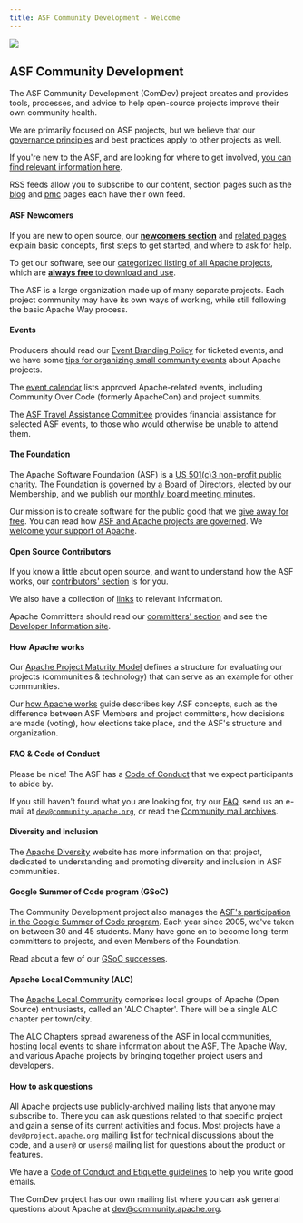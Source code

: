 ```yaml
---
title: ASF Community Development - Welcome
---
```


<link href="/_pagefind/pagefind-ui.css" rel="stylesheet">
<script src="/_pagefind/pagefind-ui.js" type="text/javascript"></script>
<div id="search"></div>
<script>
    window.addEventListener('DOMContentLoaded', (event) => {
        new PagefindUI({ element: "#search" });
    });
</script>

<div class="homepage-hero">
  <a target="_blank" href="https://www.apache.org/events/current-event.html">
    <img class="events-logo" src="https://www.apache.org/events/current-event-125x125.png"/>
  </a>


## ASF Community Development

The ASF Community Development (ComDev) project creates and provides tools,
processes, and advice to help open-source projects improve their own
community health.

We are primarily focused on ASF projects, but we believe that our
[governance principles](/tags/governance.html)
and best practices apply to other projects as well.

If you're new to the ASF, and are looking for where to get involved, [you can find relevant information here](/tags/newcomers.html).

RSS feeds allow you to subscribe to our content, section pages such as the [blog](/blog/) and [pmc](/pmc/) pages each have their own
feed.
</div>

<a name="Index-Startingpoints"></a>


<!-- Row 1 -->
<div class="row">
    <div class="col-md-4">

#### ASF Newcomers

If you are new to open source, our <a href="newcomers/index.html"><b>newcomers section</b></a>
and [related pages](/tags/newcomers.html)
explain basic concepts, first steps to get started, and where to ask for help.

To get our software, see our <a href="https://projects.apache.org/projects.html?category" target="_blank">categorized listing of all Apache projects</a>, which are <a href="https://www.apache.org/free/"><b>always free</b> to download and use</a>.

The ASF is a large organization made up of many separate projects. Each project community may have its own ways of working, while still following the basic Apache Way process.

  </div>
  <div class="col-md-4">

#### Events

Producers should read our <a href="https://www.apache.org/foundation/marks/events">Event Branding Policy</a> for ticketed events, and we have some <a href="events/small-events.html">tips for organizing small community events</a> about Apache projects.

The <a href="https://events.apache.org/event/calendar.html">event calendar</a> lists approved Apache-related events, including Community Over Code (formerly ApacheCon) and project summits.

The <a href="https://tac.apache.org/">ASF Travel Assistance Committee</a> provides financial assistance for selected ASF events, to those who would otherwise be unable to attend them.

  </div>
  <div class="col-md-4">

#### The Foundation

The Apache Software Foundation (ASF) is a <a href="https://www.apache.org/foundation/">US 501(c)3 non-profit public charity</a>. The Foundation is <a href="https://www.apache.org/foundation/governance/">governed by a Board of Directors</a>, elected by our Membership, and we publish our <a href="https://www.apache.org/foundation/board/calendar.html">monthly board meeting minutes</a>.

Our mission is to create software for the public good that we <a href="https://www.apache.org/free/">give away for free</a>. You can read how <a href="https://www.apache.org/foundation/governance/" target="_blank">ASF and Apache projects are governed</a>. We <a href="https://www.apache.org/foundation/contributing.html" target="_blank">welcome your support of Apache</a>.

  </div>
</div>

<!-- Row 2 -->
<div class="row">
  <div class="col-md-4">

#### Open Source Contributors

If you know a little about open source, and want to understand how the ASF works, our <a href="contributors/index.html">contributors' section</a> is for you.

We also have a collection of <a href="links.html">links</a> to relevant information.

Apache Committers should read our <a href="committers/index.html">committers' section</a> and see the <a href="https://www.apache.org/dev/">Developer Information site</a>.

  </div>
  <div class="col-md-4">

#### How Apache works

Our <a href="apache-way/apache-project-maturity-model.html">Apache Project Maturity Model</a> defines a structure for evaluating our projects (communities & technology) that can serve as an example for other communities.

Our <a href="https://www.apache.org/foundation/how-it-works.html" target="_blank">how Apache works</a> guide describes key ASF
concepts, such as the difference between ASF Members and project committers, how decisions are made (voting), how elections take place, 
and the ASF's structure and organization.

  </div>
  <div class="col-md-4">

#### FAQ & Code of Conduct

Please be nice! The ASF has a <a href="https://www.apache.org/foundation/policies/conduct">Code of Conduct</a> that we expect participants to abide by.

If you still haven't found what you are looking for, try our <a href="newbiefaq.html">FAQ</a>, send us an e-mail at <code>dev@community.apache.org</code>, or read the <a href="https://lists.apache.org/list.html?dev@community.apache.org:lte=3M:" target="_blank">Community mail archives</a>.

</div>

<!-- Row 3 -->
<div class="row">
  <div class="col-md-4">

#### Diversity and Inclusion

The <a href="http://diversity.apache.org/">Apache Diversity</a> website has more information
on that project, dedicated to understanding and promoting diversity and inclusion in ASF communities.

  </div>
  <div class="col-md-4">

#### Google Summer of Code program (GSoC)

The Community Development project also manages the <a href="/gsoc/">ASF's participation in the Google Summer of Code program</a>. Each year since 2005, we've taken on between 30 and 45 students. Many have gone on to become long-term committers to projects, and even Members of the Foundation.

Read about a few of our <a href="/gsoc/experiences.html">GSoC successes</a>. 

  </div>
  <div class="col-md-4">

#### Apache Local Community (ALC)

The <a href="https://s.apache.org/alc">Apache Local Community</a> comprises local groups of Apache (Open Source) enthusiasts, called an 'ALC Chapter'. There will be a single ALC chapter per town/city.

The ALC Chapters spread awareness of the ASF in local communities, hosting local events to share information about the ASF, The Apache Way, and various Apache projects by bringing together project users and developers.

  </div>
</div>

<div>

#### How to ask questions

All Apache projects use <a href="https://lists.apache.org/">publicly-archived mailing lists</a> that anyone may subscribe
to. There you can ask questions related to that specific project and gain a sense of its current activities and focus.  Most projects have a
<code>dev@project.apache.org</code> mailing list for technical discussions about the code, and a
<code>user@</code> or <code>users@</code> mailing list for questions about the product or features.

We have a <a href="/contributors/etiquette">Code of Conduct and Etiquette guidelines</a> to help you write good emails.

The ComDev project has our own mailing list where you can ask general questions
about Apache at <a href="https://lists.apache.org/list.html?dev@community.apache.org:lte=3M:">dev@community.apache.org</a>.

</div>
